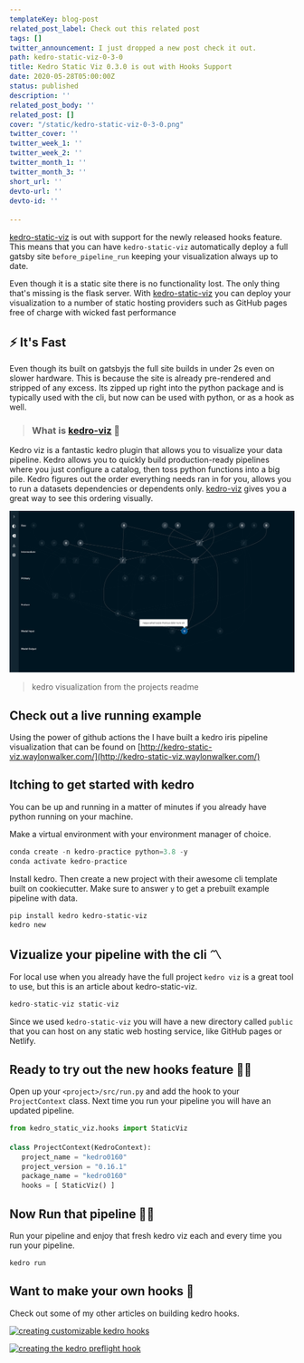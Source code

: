 ```yaml
---
templateKey: blog-post
related_post_label: Check out this related post
tags: []
twitter_announcement: I just dropped a new post check it out.
path: kedro-static-viz-0-3-0
title: Kedro Static Viz 0.3.0 is out with Hooks Support
date: 2020-05-28T05:00:00Z
status: published
description: ''
related_post_body: ''
related_post: []
cover: "/static/kedro-static-viz-0-3-0.png"
twitter_cover: ''
twitter_week_1: ''
twitter_week_2: ''
twitter_month_1: ''
twitter_month_3: ''
short_url: ''
devto-url: ''
devto-id: ''

---
```

[kedro-static-viz](https://github.com/WaylonWalker/kedro-static-viz) is out with support for the newly released hooks feature.  This means that you can have `kedro-static-viz` automatically deploy a full gatsby site `before_pipeline_run` keeping your visualization always up to date.

Even though it is a static site there is no functionality lost.  The only thing that's missing is the flask server.  With [kedro-static-viz](https://github.com/WaylonWalker/kedro-static-viz) you can deploy your visualization to a number of static hosting providers such as GitHub pages free of charge with wicked fast performance

## ⚡ It's Fast

Even though its built on gatsbyjs the full site builds in under 2s even on slower hardware.  This is because the site is already pre-rendered and stripped of any excess.  Its zipped up right into the python package and is typically used with the cli, but now can be used with python, or as a hook as well.


> ### What is [kedro-viz](https://github.com/quantumblacklabs/kedro-viz) 🤔

Kedro viz is a fantastic kedro plugin that allows you to visualize your data pipeline.  Kedro allows you to quickly build production-ready pipelines where you just configure a catalog, then toss python functions into a big pile.  Kedro figures out the order everything needs ran in for you, allows you to run a datasets dependencies or dependents only.  [kedro-viz](https://github.com/quantumblacklabs/kedro-viz) gives you a great way to see this ordering visually.

![a visualization of a kedro data pipeline featuring data and functions flowing together.](/static/pipeline_visualisation-1.png "kedro visualization")

> kedro visualization from the projects readme

## Check out a live running example

Using the power of github actions the I have built a kedro iris pipeline visualization that can be found on [http://kedro-static-viz.waylonwalker.com/](http://kedro-static-viz.waylonwalker.com/)


## Itching to get started with kedro

You can be up and running in a matter of minutes if you already have python running on your machine.

Make a virtual environment with your environment manager of choice.
``` python
conda create -n kedro-practice python=3.8 -y
conda activate kedro-practice
```

Install kedro. Then create a new project with their awesome cli template built on cookiecutter. Make sure to answer `y` to get a prebuilt example pipeline with data.

```
pip install kedro kedro-static-viz
kedro new
```

## Vizualize your pipeline with the cli 〽

For local use when you already have the full project `kedro viz` is a great tool to use, but this is an article about kedro-static-viz.

``` python
kedro-static-viz static-viz
```

Since we used `kedro-static-viz` you will have a new directory called `public` that you can host on any static web hosting service, like GitHub pages or Netlify.

## Ready to try out the new hooks feature 🙋‍♀️


Open up your `<project>/src/run.py` and add the hook to your `ProjectContext` class.  Next time you run your pipeline you will have an updated pipeline.
  

``` python
from kedro_static_viz.hooks import StaticViz

class ProjectContext(KedroContext):
   project_name = "kedro0160"
   project_version = "0.16.1"
   package_name = "kedro0160"
   hooks = [ StaticViz() ]
```

## Now Run that pipeline 🏃‍♀️
  
  
Run your pipeline and enjoy that fresh kedro viz each and every time you run your pipeline.

``` bash
kedro run
```
  
## Want to make your own hooks 🎣

Check out some of my other articles on building kedro hooks.
  
[![creating customizable kedro hooks](https://waylonwalker.com/configurable-kedro-hooks.png)](https://waylonwalker.com/blog/kedro-class-hooks/)

  
[![creating the kedro preflight hook](https://waylonwalker.com/kedro-hooks.png)](https://waylonwalker.com/blog/creating-the-kedro-preflight-hook/)